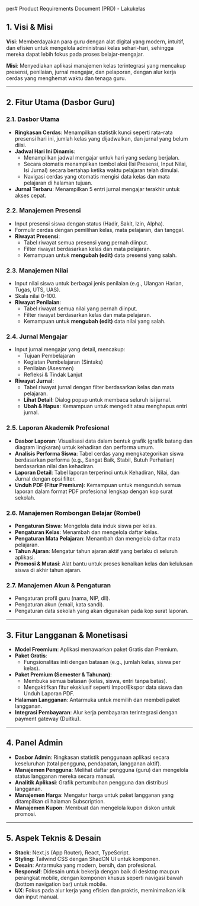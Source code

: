 per# Product Requirements Document (PRD) - Lakukelas

## 1. Visi & Misi

**Visi**: Memberdayakan para guru dengan alat digital yang modern, intuitif, dan efisien untuk mengelola administrasi kelas sehari-hari, sehingga mereka dapat lebih fokus pada proses belajar-mengajar.

**Misi**: Menyediakan aplikasi manajemen kelas terintegrasi yang mencakup presensi, penilaian, jurnal mengajar, dan pelaporan, dengan alur kerja cerdas yang menghemat waktu dan tenaga guru.

---

## 2. Fitur Utama (Dasbor Guru)

### 2.1. Dasbor Utama
- **Ringkasan Cerdas**: Menampilkan statistik kunci seperti rata-rata presensi hari ini, jumlah kelas yang dijadwalkan, dan jurnal yang belum diisi.
- **Jadwal Hari Ini Dinamis**:
    - Menampilkan jadwal mengajar untuk hari yang sedang berjalan.
    - Secara otomatis menampilkan tombol aksi (Isi Presensi, Input Nilai, Isi Jurnal) secara bertahap ketika waktu pelajaran telah dimulai.
    - Navigasi cerdas yang otomatis mengisi data kelas dan mata pelajaran di halaman tujuan.
- **Jurnal Terbaru**: Menampilkan 5 entri jurnal mengajar terakhir untuk akses cepat.

### 2.2. Manajemen Presensi
- Input presensi siswa dengan status (Hadir, Sakit, Izin, Alpha).
- Formulir cerdas dengan pemilihan kelas, mata pelajaran, dan tanggal.
- **Riwayat Presensi**:
    - Tabel riwayat semua presensi yang pernah diinput.
    - Filter riwayat berdasarkan kelas dan mata pelajaran.
    - Kemampuan untuk **mengubah (edit)** data presensi yang salah.

### 2.3. Manajemen Nilai
- Input nilai siswa untuk berbagai jenis penilaian (e.g., Ulangan Harian, Tugas, UTS, UAS).
- Skala nilai 0-100.
- **Riwayat Penilaian**:
    - Tabel riwayat semua nilai yang pernah diinput.
    - Filter riwayat berdasarkan kelas dan mata pelajaran.
    - Kemampuan untuk **mengubah (edit)** data nilai yang salah.

### 2.4. Jurnal Mengajar
- Input jurnal mengajar yang detail, mencakup:
    - Tujuan Pembelajaran
    - Kegiatan Pembelajaran (Sintaks)
    - Penilaian (Asesmen)
    - Refleksi & Tindak Lanjut
- **Riwayat Jurnal**:
    - Tabel riwayat jurnal dengan filter berdasarkan kelas dan mata pelajaran.
    - **Lihat Detail**: Dialog popup untuk membaca seluruh isi jurnal.
    - **Ubah & Hapus**: Kemampuan untuk mengedit atau menghapus entri jurnal.

### 2.5. Laporan Akademik Profesional
- **Dasbor Laporan**: Visualisasi data dalam bentuk grafik (grafik batang dan diagram lingkaran) untuk kehadiran dan performa umum.
- **Analisis Performa Siswa**: Tabel cerdas yang mengkategorikan siswa berdasarkan performa (e.g., Sangat Baik, Stabil, Butuh Perhatian) berdasarkan nilai dan kehadiran.
- **Laporan Detail**: Tabel laporan terperinci untuk Kehadiran, Nilai, dan Jurnal dengan opsi filter.
- **Unduh PDF (Fitur Premium)**: Kemampuan untuk mengunduh semua laporan dalam format PDF profesional lengkap dengan kop surat sekolah.

### 2.6. Manajemen Rombongan Belajar (Rombel)
- **Pengaturan Siswa**: Mengelola data induk siswa per kelas.
- **Pengaturan Kelas**: Menambah dan mengelola daftar kelas.
- **Pengaturan Mata Pelajaran**: Menambah dan mengelola daftar mata pelajaran.
- **Tahun Ajaran**: Mengatur tahun ajaran aktif yang berlaku di seluruh aplikasi.
- **Promosi & Mutasi**: Alat bantu untuk proses kenaikan kelas dan kelulusan siswa di akhir tahun ajaran.

### 2.7. Manajemen Akun & Pengaturan
- Pengaturan profil guru (nama, NIP, dll).
- Pengaturan akun (email, kata sandi).
- Pengaturan data sekolah yang akan digunakan pada kop surat laporan.

---

## 3. Fitur Langganan & Monetisasi

- **Model Freemium**: Aplikasi menawarkan paket Gratis dan Premium.
- **Paket Gratis**:
    - Fungsionalitas inti dengan batasan (e.g., jumlah kelas, siswa per kelas).
- **Paket Premium (Semester & Tahunan)**:
    - Membuka semua batasan (kelas, siswa, entri tanpa batas).
    - Mengaktifkan fitur eksklusif seperti Impor/Ekspor data siswa dan Unduh Laporan PDF.
- **Halaman Langganan**: Antarmuka untuk memilih dan membeli paket langganan.
- **Integrasi Pembayaran**: Alur kerja pembayaran terintegrasi dengan payment gateway (Duitku).

---

## 4. Panel Admin

- **Dasbor Admin**: Ringkasan statistik penggunaan aplikasi secara keseluruhan (total pengguna, pendapatan, langganan aktif).
- **Manajemen Pengguna**: Melihat daftar pengguna (guru) dan mengelola status langganan mereka secara manual.
- **Analitik Aplikasi**: Grafik pertumbuhan pengguna dan distribusi langganan.
- **Manajemen Harga**: Mengatur harga untuk paket langganan yang ditampilkan di halaman Subscription.
- **Manajemen Kupon**: Membuat dan mengelola kupon diskon untuk promosi.

---

## 5. Aspek Teknis & Desain

- **Stack**: Next.js (App Router), React, TypeScript.
- **Styling**: Tailwind CSS dengan ShadCN UI untuk komponen.
- **Desain**: Antarmuka yang modern, bersih, dan profesional.
- **Responsif**: Didesain untuk bekerja dengan baik di desktop maupun perangkat mobile, dengan komponen khusus seperti navigasi bawah (bottom navigation bar) untuk mobile.
- **UX**: Fokus pada alur kerja yang efisien dan praktis, meminimalkan klik dan input manual.
